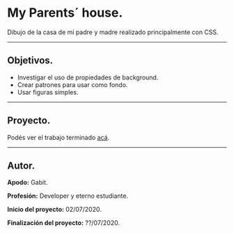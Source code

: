 # **My Parents´ house.**

Dibujo de la casa de mi padre y madre realizado principalmente con CSS.

___

## **Objetivos.**

- Investigar el uso de propiedades de background.
- Crear patrones para usar como fondo.
- Usar figuras simples.

___

## **Proyecto.**

Podés ver el trabajo terminado [acá][web].

___

## **Autor.**

**Apodo:** Gabit.

**Profesión:** Developer y eterno estudiante.

**Inicio del proyecto:** 02/07/2020.

**Finalización del proyecto:** ??/07/2020.

[web]: blah